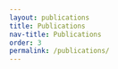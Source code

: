 ```yaml
---
layout: publications
title: Publications
nav-title: Publications
order: 3
permalink: /publications/
---
```

